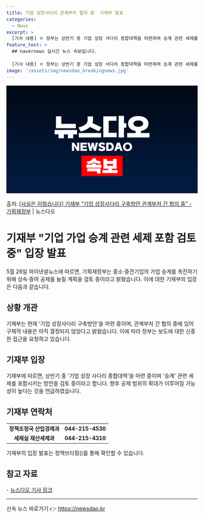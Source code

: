 ```yaml
---
title: 기업 성장사다리 관계부처 협의 중  기재부 발표
categories:
  - News
excerpt: >
  [기사 내용] ㅇ 정부는 상반기 중 기업 성장 사다리 종합대책을 마련하며 승계 관련 세제를 포함시키는 방안을…
feature_text: >
  ## navernews 실시간 뉴스 속보입니다.

  [기사 내용] ㅇ 정부는 상반기 중 기업 성장 사다리 종합대책을 마련하며 승계 관련 세제를 포함시키는 방안을…
image: '/assets/img/newsdao_breakingnews.jpg'
---
```


![뉴스다오 속보](/assets/img/newsdao_breakingnews.jpg)

<p>출처: <a href="https://newsdao.kr/3923" rel="dofollow">[사실은 이렇습니다] 기재부 “기업 성장사다리 구축방안 관계부처 간 협의 중” - 기획재정부</a> | 뉴스다오</p>

<h1>기재부 "기업 가업 승계 관련 세제 포함 검토 중" 입장 발표</h1>
<p data-ke-size="size16">5월 26일 파이낸셜뉴스에 따르면, 기획재정부는 중소·중견기업의 가업 승계를 촉진하기 위해 상속·증여 공제를 늘릴 계획을 검토 중이라고 밝혔습니다. 이에 대한 기재부의 입장은 다음과 같습니다.</p>

<h2 data-ke-size="size26">상황 개관</h2>
<p data-ke-size="size16">기재부는 현재 '기업 성장사다리 구축방안'을 마련 중이며, 관계부처 간 협의 중에 있어 구체적 내용은 아직 결정되지 않았다고 밝혔습니다. 이에 따라 정부는 보도에 대한 신중한 접근을 요청하고 있습니다.</p>

<h2 data-ke-size="size26">기재부 입장</h2>
<p data-ke-size="size16">기재부에 따르면, 상반기 중 '기업 성장 사다리 종합대책'을 마련 중이며 '승계' 관련 세제를 포함시키는 방안을 검토 중이라고 합니다. 향후 공제 범위의 확대가 이루어질 가능성이 높다는 것을 언급하였습니다.</p>

<h2 data-ke-size="size26">기재부 연락처</h2>
<table>
  <tr>
    <td style="text-align: center; height: 17px;"><b>정책조정국 산업경제과</b></td>
    <td style="text-align: center; height: 17px;"><b>044-215-4530</b></td>
  </tr>
  <tr>
    <td style="text-align: center; height: 17px;"><b>세제실 재산세제과</b></td>
    <td style="text-align: center; height: 17px;"><b>044-215-4310</b></td>
  </tr>
</table>

<p data-ke-size="size16">기재부의 입장 발표는 정책브리핑()를 통해 확인할 수 있습니다.</p>
<h2 data-ke-size="size26">참고 자료</h2>
<p data-ke-size="size16">- <a href="https://newsdao.kr/3923">뉴스다오 기사 링크</a></p>
<hr> 

신속 뉴스 바로가기 👉 <a href="https://newsdao.kr" rel="dofollow">https://newsdao.kr</a>


